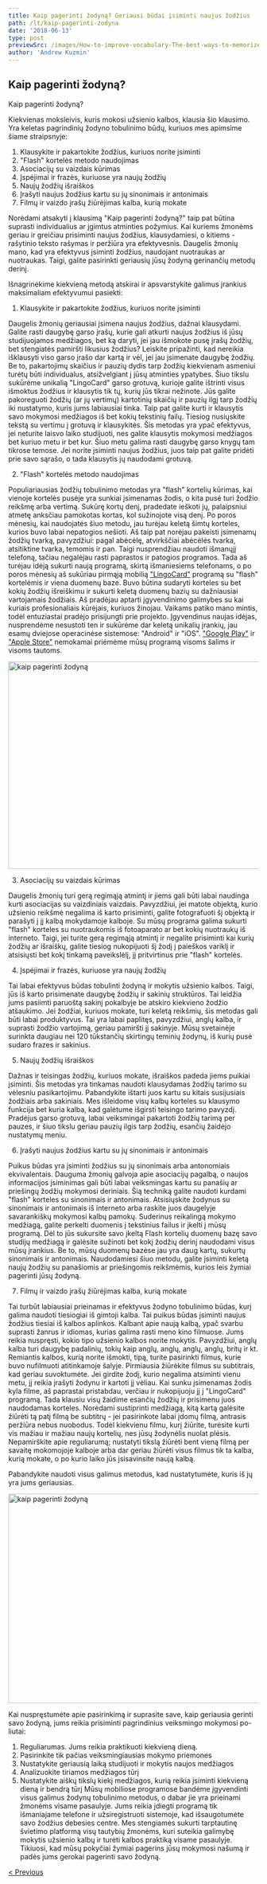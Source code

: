 ```yaml
---
title: Kaip pagerinti žodyną? Geriausi būdai įsiminti naujus žodžius
path: /lt/kaip-pagerinti-zodyna
date: '2018-06-13'
type: post
previewSrc: /images/How-to-improve-vocabulary-The-best-ways-to-memorize-new-words.jpg
author: 'Andrew Kuzmin'
---
```

## Kaip pagerinti žodyną?
Kaip pagerinti žodyną?

Kiekvienas moksleivis, kuris mokosi užsienio kalbos, klausia šio klausimo. Yra keletas pagrindinių žodyno tobulinimo būdų, kuriuos mes apimsime šiame straipsnyje:
1. Klausykite ir pakartokite žodžius, kuriuos norite įsiminti
2. "Flash" kortelės metodo naudojimas
3. Asociacijų su vaizdais kūrimas
4. Įspėjimai ir frazės, kuriuose yra naujų žodžių
5. Naujų žodžių išraiškos
6. Įrašyti naujus žodžius kartu su jų sinonimais ir antonimais
7. Filmų ir vaizdo įrašų žiūrėjimas kalba, kurią mokate

Norėdami atsakyti į klausimą "Kaip pagerinti žodyną?" taip pat būtina suprasti individualius ar įgimtus atminties požymius. Kai kuriems žmonėms geriau ir greičiau prisiminti naujus žodžius, klausydamiesi, o kitiems - rašytinio teksto rašymas ir peržiūra yra efektyvesnis. Daugelis žmonių mano, kad yra efektyvus įsiminti žodžius, naudojant nuotraukas ar nuotraukas. Taigi, galite pasirinkti geriausių jūsų žodyną gerinančių metodų derinį.

Išnagrinėkime kiekvieną metodą atskirai ir apsvarstykite galimus įrankius maksimaliam efektyvumui pasiekti:

1. Klausykite ir pakartokite žodžius, kuriuos norite įsiminti

Daugelis žmonių geriausiai įsimena naujus žodžius, dažnai klausydami.
Galite rasti daugybę garso įrašų, kurie gali atkurti naujus žodžius iš jūsų studijuojamos medžiagos, bet ką daryti, jei jau išmokote pusę įrašų žodžių, bet stengiatės pamiršti likusius žodžius? Leiskite pripažinti, kad nereikia išklausyti viso garso įrašo dar kartą ir vėl, jei jau įsimenate daugybę žodžių. Be to, pakartojimų skaičius ir pauzių dydis tarp žodžių kiekvienam asmeniui turėtų būti individualus, atsižvelgiant į jūsų atminties ypatybes.
Šiuo tikslu sukūrėme unikalią "LingoCard" garso grotuvą, kurioje galite ištrinti visus išmoktus žodžius ir klausytis tik tų, kurių jūs tikrai nežinote. Jūs galite pakoreguoti žodžių (ar jų vertimų) kartotinių skaičių ir pauzių ilgį tarp žodžių iki nustatymo, kuris jums labiausiai tinka.
Taip pat galite kurti ir klausytis savo mokymosi medžiagos iš bet kokių tekstinių failų. Tiesiog nusiųskite tekstą su vertimu į grotuvą ir klausykitės.
Šis metodas yra ypač efektyvus, jei neturite laisvo laiko studijuoti, nes galite klausytis mokymosi medžiagos bet kuriuo metu ir bet kur.
Šiuo metu galima rasti daugybę garso knygų tam tikrose temose. Jei norite įsiminti naujus žodžius, juos taip pat galite pridėti prie savo sąrašo, o tada klausytis jų naudodami grotuvą.

2. "Flash" kortelės metodo naudojimas

Populiariausias žodžių tobulinimo metodas yra "flash" kortelių kūrimas, kai vienoje kortelės pusėje yra sunkiai įsimenamas žodis, o kita pusė turi žodžio reikšmę arba vertimą.
Sukūrę kortų denį, pradedate ieškoti jų, palaipsniui atmetę anksčiau pamokotas kortas, kol sužinojote visą denį.
Po poros mėnesių, kai naudojatės šiuo metodu, jau turėjau keletą šimtų korteles, kurios buvo labai nepatogios nešioti.
Aš taip pat norėjau pakeisti įsimenamų žodžių tvarką, pavyzdžiui: pagal abėcėlę, atvirkščiai abėcėlės tvarka, atsitiktine tvarka, temomis ir pan.
Taigi nusprendžiau naudoti išmanųjį telefoną, tačiau negalėjau rasti paprastos ir patogios programos. Tada aš turėjau idėją sukurti naują programą, skirtą išmaniesiems telefonams, o po poros mėnesių aš sukūriau pirmąją mobilią <a href="https://lingocard.com" target="_blank" rel="noopener">"LingoCard"</a> programą su "flash" kortelėmis ir viena duomenų baze. Buvo būtina sudaryti korteles su bet kokių žodžių išreiškimu ir sukurti keletą duomenų bazių su dažniausiai vartojamais žodžiais. Aš pradėjau aptarti įgyvendinimo galimybes su kai kuriais profesionaliais kūrėjais, kuriuos žinojau. Vaikams patiko mano mintis, todėl entuziastai pradėjo prisijungti prie projekto. Įgyvendinus naujas idėjas, nusprendėme nesustoti ten ir sukūrėme dar keletą unikalių įrankių, jau esamų dviejose operacinėse sistemose: "Android" ir "iOS". <a href="https://play.google.com/store/apps/details?id=com.lingocard.lingocard" target="_blank" rel="noopener">"Google Play"</a> ir <a href="https://itunes.apple.com/us/app/lingocard/id1217076835?mt=8" target="_blank" rel="noopener">"Apple Store"</a> nemokamai priėmėme mūsų programą visoms šalims ir visoms tautoms.

<img class="aligncenter wp-image-7043" src="../images/2018/05/flash-card-Just-develop.png" alt="kaip pagerinti žodyną" width="625" height="417" />

3. Asociacijų su vaizdais kūrimas

Daugelis žmonių turi gerą regimąją atmintį ir jiems gali būti labai naudinga kurti asociacijas su vaizdiniais vaizdais. Pavyzdžiui, jei matote objektą, kurio užsienio reikšmė negalima iš karto prisiminti, galite fotografuoti šį objektą ir parašyti į jį kalbą mokydamoje kalboje.
Su mūsų programa galima sukurti "flash" korteles su nuotraukomis iš fotoaparato ar bet kokių nuotraukų iš interneto.
Taigi, jei turite gerą regimąją atmintį ir negalite prisiminti kai kurių žodžių ar išraiškų, galite tiesiog nukopijuoti šį žodį į paieškos variklį ir atsisiųsti bet kokį tinkamą paveikslėlį, jį pritvirtinus prie "flash" kortelės.

4. Įspėjimai ir frazės, kuriuose yra naujų žodžių

Tai labai efektyvus būdas tobulinti žodyną ir mokytis užsienio kalbos. Taigi, jūs iš karto prisimenate daugybę žodžių ir sakinių struktūros. Tai leidžia jums pasiimti paruoštą sakinį pokalbyje be atskiro kiekvieno žodžio atšaukimo.
Jei žodžiai, kuriuos mokate, turi keletą reikšmių, šis metodas gali būti labai produktyvus. Tai yra labai paplitęs, pavyzdžiui, anglų kalba, ir suprasti žodžio vartojimą, geriau pamiršti jį sakinyje.
Mūsų svetainėje surinkta daugiau nei 120 tūkstančių skirtingų teminių žodynų, iš kurių pusė sudaro frazes ir sakinius.

5. Naujų žodžių išraiškos

Dažnas ir teisingas žodžių, kuriuos mokate, išraiškos padeda jiems puikiai įsiminti.
Šis metodas yra tinkamas naudoti klausydamas žodžių tarimo su vėlesniu pasikartojimu.
Pabandykite ištarti juos kartu su kitais susijusiais žodžiais arba sakiniais.
Mes išleidome visų kalbų korteles su klausymo funkcija bet kuria kalba, kad galėtume išgirsti teisingo tarimo pavyzdį.
Pradėjus garso grotuvą, labai veiksmingai pakartoti žodžių tarimą per pauzes, ir šiuo tikslu geriau pauzių ilgis tarp žodžių, esančių žaidėjo nustatymų meniu.

6. Įrašyti naujus žodžius kartu su jų sinonimais ir antonimais

Puikus būdas yra įsiminti žodžius su jų sinonimais arba antonomiais ekvivalentais.
Dauguma žmonių galvoja apie asociacijų pagalbą, o naujos informacijos įsiminimas gali būti labai veiksmingas kartu su panašių ar priešingų žodžių mokymosi deriniais.
Šią techniką galite naudoti kurdami "flash" korteles su sinonimais ir antonimais.
Atsisiųskite žodynus su sinonimais ir antonimais iš interneto arba raskite juos daugelyje savarankiškų mokymosi kalbų pamokų. Suderinus reikalingą mokymo medžiagą, galite perkelti duomenis į tekstinius failus ir įkelti į mūsų programą. Dėl to jūs sukursite savo įkeltą Flash kortelių duomenų bazę savo studijų medžiagą ir galėsite sužinoti bet kokį žodžių derinį naudodami visus mūsų įrankius.
Be to, mūsų duomenų bazėse jau yra daug kartų, sukurtų sinonimais ir antonimais.
Naudodamiesi šiuo metodu, galite įsiminti keletą naujų žodžių su panašiomis ar priešingomis reikšmėmis, kurios leis žymiai pagerinti jūsų žodyną.

7. Filmų ir vaizdo įrašų žiūrėjimas kalba, kurią mokate

Tai turbūt labiausiai prieinamas ir efektyvus žodyno tobulinimo būdas, kurį galima naudoti tiesiogiai iš gimtoji kalba.
Tai puikus būdas įsiminti naujus žodžius tiesiai iš kalbos aplinkos. Kalbant apie naują kalbą, ypač svarbu suprasti žanrus ir idiomas, kurias galima rasti meno kino filmuose.
Jums reikia nuspręsti, kokio tipo užsienio kalbos norite mokytis. Pavyzdžiui, anglų kalba turi daugybę padalinių, tokių kaip anglų, anglų, anglų, anglų, britų ir kt. Remiantis kalbos, kurią norite išmokti, tipą, turite pasirinkti filmus, kurie buvo nufilmuoti atitinkamoje šalyje.
Pirmiausia žiūrėkite filmus su subtitrais, kad geriau suvoktumėte. Jei girdite žodį, kurio negalima atsiminti vienu metu, jį reikia įrašyti žodynu ir kartoti jį vėliau.
Kai sunku įsimenamas žodis kyla filme, aš paprastai pristabdau, verčiau ir nukopijuoju jį į "LingoCard" programą. Tada klausiu visų žaidime esančių žodžių ir prisimenu juos naudodamas korteles.
Norėdami sustiprinti medžiagą, kitą kartą galėsite žiūrėti tą patį filmą be subtitrų - jei pasirinkote labai įdomų filmą, antrasis peržiūra nebus nuobodus.
Todėl kiekvienu filmu, kurį žiūrite, turėsite kurti vis mažiau ir mažiau naujų kortelių, nes jūsų žodynėlis nuolat plėsis.
Nepamirškite apie reguliarumą; nustatyti tikslą žiūrėti bent vieną filmą per savaitę mokomojoje kalboje arba dar geriau žiūrėti visus filmus tik ta kalba, kurią mokate, o po kurio laiko jūs įsisavinsite naują kalbą.

Pabandykite naudoti visus galimus metodus, kad nustatytumėte, kuris iš jų yra jums geriausias.

<img class="aligncenter wp-image-7582" src="../images/2018/05/learn-foreign-language.jpg" alt="kaip pagerinti žodyną" width="720" height="421" />

Kai nuspręstumėte apie pasirinkimą ir suprasite save, kaip geriausia gerinti savo žodyną, jums reikia prisiminti pagrindinius veiksmingo mokymosi po- liutai:
1. Reguliarumas. Jums reikia praktikuoti kiekvieną dieną.
2. Pasirinkite tik pačias veiksmingiausias mokymo priemones
3. Nustatykite geriausią laiką studijuoti ir mokytis naujos medžiagos
4. Analizuokite tiriamos medžiagos tūrį
5. Nustatykite aiškų tikslų kiekį medžiagos, kurią reikia įsiminti kiekvieną dieną ir bendrą tūrį
Mūsų mobiliose programose bandėme įgyvendinti visus galimus žodynų tobulinimo metodus, o dabar jie yra prieinami žmonėms visame pasaulyje. Jums reikia įdiegti programą tik išmaniajame telefone ir užsiregistruoti sistemoje, kad išsaugotumėte savo žodžius debesies centre.
Mes stengiamės sukurti tarptautinę švietimo platformą visų tautybių žmonėms, kuri suteikia galimybę mokytis užsienio kalbų ir turėti kalbos praktiką visame pasaulyje. Tikiuosi, kad mūsų pokyčiai žymiai pagerins jūsų mokymosi našumą ir padės jums gerokai pagerinti savo žodyną.

<a href="/lt/kalbos-kortos">< Previous</a>
